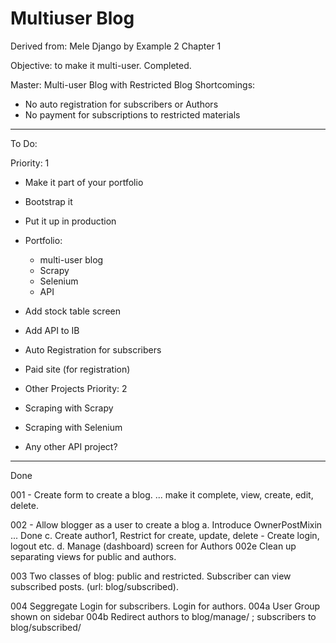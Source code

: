 # Multiuser Blog

Derived from: Mele Django by Example 2 Chapter 1

Objective: to make it multi-user. Completed.

Master: Multi-user Blog with Restricted Blog
Shortcomings:
- No auto registration for subscribers or Authors
- No payment for subscriptions to restricted materials

------------------------------------

To Do:

Priority: 1
- Make it part of your portfolio
- Bootstrap it
- Put it up in production
- Portfolio:
    - multi-user blog
    - Scrapy
    - Selenium
    - API

- Add stock table screen
- Add API to IB

- Auto Registration for subscribers
- Paid site (for registration)

- Other Projects
Priority: 2
- Scraping with Scrapy
- Scraping with Selenium
- Any other API project?

------------------------------------

Done

001 - Create form to create a blog.
... make it complete, view, create, edit, delete.

002 - Allow blogger as a user to create a blog
  a. Introduce OwnerPostMixin ... Done
  c. Create author1, Restrict for create, update, delete
      - Create login, logout etc.
  d. Manage (dashboard) screen for Authors
  002e Clean up separating views for public and authors.

003 Two classes of blog: public and restricted. Subscriber can view subscribed posts. (url: blog/subscribed).

004 Seggregate Login for subscribers. Login for authors.
004a User Group shown on sidebar
004b Redirect authors to blog/manage/ ; subscribers to blog/subscribed/
